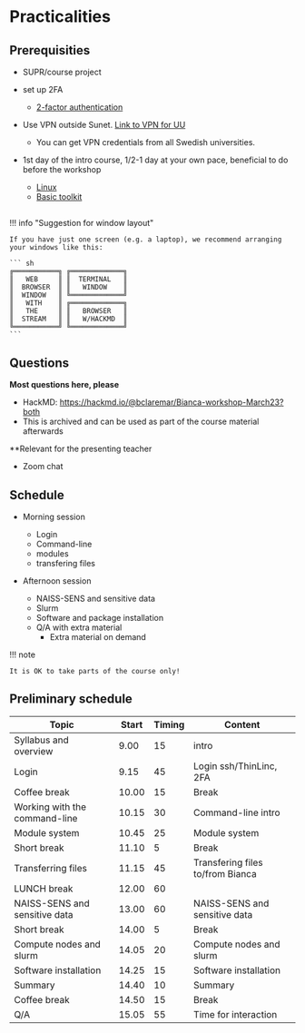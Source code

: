 # Practicalities

## Prerequisities


- SUPR/course project
- set up 2FA
    - [2-factor authentication](https://www.uppmax.uu.se/support/user-guides/setting-up-two-factor-authentication/)

- Use VPN outside Sunet. [Link to VPN for UU](https://mp.uu.se/en/web/info/stod/it-telefoni/it-support/network-on-campus/vpn-service)
  - You can get VPN credentials from all Swedish universities.

- 1st day of the intro course, 1/2-1 day at your own pace, beneficial to do before the workshop

    - [Linux](https://uppmax.github.io/uppmax_intro/linux.html)
    - [Basic toolkit](https://uppmax.github.io/uppmax_intro/linux_basics.html)

## 

!!! info "Suggestion for window layout"

    If you have just one screen (e.g. a laptop), we recommend arranging your windows like this:

    ``` sh
    ╔═══════════╗ ╔═════════════╗
    ║   WEB     ║ ║  TERMINAL   ║
    ║  BROWSER  ║ ║   WINDOW    ║
    ║  WINDOW   ║ ╚═════════════╝
    ║   WITH    ║ ╔═════════════╗
    ║   THE     ║ ║   BROWSER   ║
    ║  STREAM   ║ ║   W/HACKMD  ║
    ╚═══════════╝ ╚═════════════╝
    ```
## Questions

**Most questions here, please**
- HackMD: <https://hackmd.io/@bclaremar/Bianca-workshop-March23?both>
- This is archived and can be used as part of the course material afterwards

**Relevant for the presenting teacher  
- Zoom chat

## Schedule

- Morning session
    - Login
    - Command-line
    - modules
    - transfering files

- Afternoon session
    - NAISS-SENS and sensitive data
    - Slurm
    - Software and package installation
    - Q/A with extra material
        - Extra material on demand  

!!! note
 
    It is OK to take parts of the course only!

## Preliminary schedule 

|Topic|Start|Timing|Content|
|-----|-----|------|-------|
|Syllabus and overview|9.00|15|intro|
|Login|9.15|45|Login ssh/ThinLinc, 2FA|
|Coffee break|10.00|15|Break|
|Working with the command-line|10.15|30|Command-line intro|
|Module system|10.45|25| Module system|
|Short break|11.10|5|Break|
|Transferring files|11.15|45|Transfering files to/from Bianca|
|LUNCH break|12.00|60| | 
|NAISS-SENS and sensitive data|13.00|60|NAISS-SENS and sensitive data| 
|Short break|14.00|5|Break|
|Compute nodes and slurm|14.05|20 |Compute nodes and slurm|
|Software installation |14.25| 15|Software installation |
|Summary|14.40|10|Summary|
|Coffee break|14.50|15|Break|
|Q/A|15.05|55| Time for interaction|


